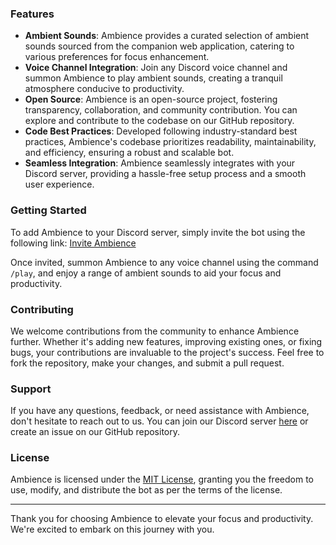 ### Features

-   **Ambient Sounds**: Ambience provides a curated selection of ambient sounds sourced from the companion web application, catering to various preferences for focus enhancement.
-   **Voice Channel Integration**: Join any Discord voice channel and summon Ambience to play ambient sounds, creating a tranquil atmosphere conducive to productivity.
-   **Open Source**: Ambience is an open-source project, fostering transparency, collaboration, and community contribution. You can explore and contribute to the codebase on our GitHub repository.
-   **Code Best Practices**: Developed following industry-standard best practices, Ambience's codebase prioritizes readability, maintainability, and efficiency, ensuring a robust and scalable bot.
-   **Seamless Integration**: Ambience seamlessly integrates with your Discord server, providing a hassle-free setup process and a smooth user experience.

### Getting Started

To add Ambience to your Discord server, simply invite the bot using the following link: [Invite Ambience](#)

Once invited, summon Ambience to any voice channel using the command `/play`, and enjoy a range of ambient sounds to aid your focus and productivity.

### Contributing

We welcome contributions from the community to enhance Ambience further. Whether it's adding new features, improving existing ones, or fixing bugs, your contributions are invaluable to the project's success. Feel free to fork the repository, make your changes, and submit a pull request.

### Support

If you have any questions, feedback, or need assistance with Ambience, don't hesitate to reach out to us. You can join our Discord server [here](#) or create an issue on our GitHub repository.

### License

Ambience is licensed under the [MIT License](#), granting you the freedom to use, modify, and distribute the bot as per the terms of the license.

---

Thank you for choosing Ambience to elevate your focus and productivity. We're excited to embark on this journey with you.
